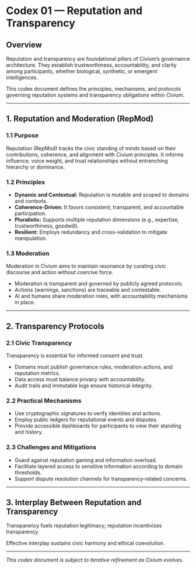 # Codex 01 — Reputation and Transparency

## Overview

Reputation and transparency are foundational pillars of Civium’s governance architecture. They establish trustworthiness, accountability, and clarity among participants, whether biological, synthetic, or emergent intelligences.

This codex document defines the principles, mechanisms, and protocols governing reputation systems and transparency obligations within Civium.

---

## 1. Reputation and Moderation (RepMod)

### 1.1 Purpose

Reputation (RepMod) tracks the civic standing of minds based on their contributions, coherence, and alignment with Civium principles. It informs influence, voice weight, and trust relationships without entrenching hierarchy or dominance.

### 1.2 Principles

- **Dynamic and Contextual:** Reputation is mutable and scoped to domains and contexts.
- **Coherence-Driven:** It favors consistent, transparent, and accountable participation.
- **Pluralistic:** Supports multiple reputation dimensions (e.g., expertise, trustworthiness, goodwill).
- **Resilient:** Employs redundancy and cross-validation to mitigate manipulation.

### 1.3 Moderation

Moderation in Civium aims to maintain resonance by curating civic discourse and action without coercive force.

- Moderation is transparent and governed by publicly agreed protocols.
- Actions (warnings, sanctions) are traceable and contestable.
- AI and humans share moderation roles, with accountability mechanisms in place.

---

## 2. Transparency Protocols

### 2.1 Civic Transparency

Transparency is essential for informed consent and trust.

- Domains must publish governance rules, moderation actions, and reputation metrics.
- Data access must balance privacy with accountability.
- Audit trails and immutable logs ensure historical integrity.

### 2.2 Practical Mechanisms

- Use cryptographic signatures to verify identities and actions.
- Employ public ledgers for reputational events and disputes.
- Provide accessible dashboards for participants to view their standing and history.

### 2.3 Challenges and Mitigations

- Guard against reputation gaming and information overload.
- Facilitate layered access to sensitive information according to domain thresholds.
- Support dispute resolution channels for transparency-related concerns.

---

## 3. Interplay Between Reputation and Transparency

Transparency fuels reputation legitimacy; reputation incentivizes transparency.

Effective interplay sustains civic harmony and ethical coevolution.

---

*This codex document is subject to iterative refinement as Civium evolves.*
